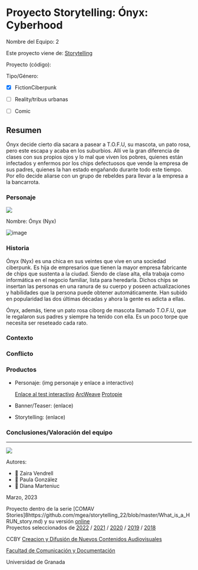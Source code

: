 

# Proyecto Storytelling: Ónyx: Cyberhood

Nombre del Equipo: 2

Este proyecto viene de: [Storytelling](https://github.com/mgea/storytelling)

Proyecto (código): 

Tipo/Género:  
- [x] FictionCiberpunk  
- [ ] Reality/tribus urbanas  
- [ ] Comic


## Resumen
Ónyx decide cierto día sacara a pasear a T.O.F.U, su mascota, un pato rosa, pero este escapa y acaba en los suburbios. Allí ve la gran diferencia de clases con sus propios ojos y lo mal que viven los pobres, quienes están infectados y enfermos por los chips defectuosos que vende la empresa de sus padres, quienes la han estado engañando durante todo este tiempo. Por ello decide aliarse con un grupo de rebeldes para llevar a la empresa a la bancarrota.

### Personaje

![](https://steamuserimages-a.akamaihd.net/ugc/1696129331815124182/944176E8AD8F755C0AD71A218B365050D412E5AF/?imw=512&&ima=fit&impolicy=Letterbox&imcolor=%23000000&letterbox=false)

Nombre: Ónyx (Nyx)

![image](https://user-images.githubusercontent.com/128467096/228174289-5c2a5da4-f15c-4ba2-8d75-021c817b2487.png)

### Historia
Ónyx (Nyx) es una chica en sus veintes que vive en una sociedad ciberpunk. Es hija de empresarios que tienen la mayor empresa fabricante de chips que sustenta a la ciudad. Siendo de clase alta, ella trabaja como informática en el negocio familiar, lista para heredarla.  Dichos chips se insertan las personas en una ranura de su cuerpo y poseen actualizaciones y habilidades que la persona puede obtener automáticamente. Han subido en popularidad las dos últimas décadas y ahora la gente es adicta a ellas.

Ónyx, además, tiene un pato rosa ciborg de mascota llamado T.O.F.U, que le regalaron sus padres y siempre ha tenido con ella. Es un poco torpe que necesita ser reseteado cada rato.

### Contexto


### Conflicto 


### Productos

- Personaje: (img personaje y enlace a interactivo) 
   
   [Enlace al test interactivo](https://paulagonzalez.h5p.com/content/1291913817454555757/embed)
   [ArcWeave](https://arcweave.com/app/project/1M62axGEwr?board=630fdb8a-48d6-473e-9974-2460f7eb2b41&scale=0.444445&coords=-10178.3,-9950.7)
   [Protopie](https://cloud.protopie.io/p/44f4eac019ff803433ddd515)

- Banner/Teaser:  (enlace) 


- Storytelling: (enlace) 




### Conclusiones/Valoración del equipo

------
![](https://upload.wikimedia.org/wikipedia/commons/thumb/6/62/CC-BY-SA-Andere_Wikis_%28v%29.svg/200px-CC-BY-SA-Andere_Wikis_%28v%29.svg.png)


Autores:  
<!---
Incluir lista de personas del grupo 
Se puede añadir enlace a página personal de github o lo que se quiera...(optativo)
-->

- :woman: Zaira Vendrell
- :woman: Paula González
- :woman: Diana Marteniuc

<!---
Lista completa de emojis de markDown - https://gist.github.com/rxaviers/7360908) 
-->



Marzo, 2023

Proyecto dentro de la serie [COMAV Stories]8https://github.com/mgea/storytelling_22/blob/master/What_is_a_HRUN_story.md) y su versión [online](https://utopolis.ugr.es/media/HRUN/)  
Proyectos seleccionados de [2022](https://github.com/mgea/storytelling/blob/master/2022/readme.md) / [2021](https://github.com/mgea/storytelling/blob/master/2021/readme.md) / [2020](https://github.com/mgea/storytelling/blob/master/2020/readme.md)  / 
[2019](https://github.com/mgea/storytelling/blob/master/2019/readme.md) / [2018](https://github.com/mgea/storytelling/blob/master/2018/readme.md) 

CCBY [Creacion y Difusión de Nuevos Contenidos Audiovisuales](http://utopolis.ugr.es/medialab)

[Facultad de Comunicación y Documentación](http://fcd.ugr.es)

Universidad de Granada
